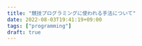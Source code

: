 ```yaml
---
title: "競技プログラミングに使われる手法について"
date: 2022-08-03T19:41:19+09:00
tags: ["programming"]
draft: true
---
```


